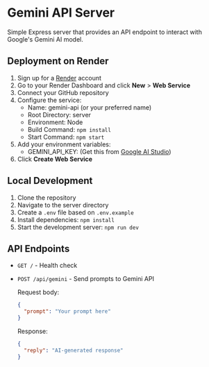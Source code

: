 # Gemini API Server

Simple Express server that provides an API endpoint to interact with Google's Gemini AI model.

## Deployment on Render

1. Sign up for a [Render](https://render.com) account
2. Go to your Render Dashboard and click **New** > **Web Service**
3. Connect your GitHub repository
4. Configure the service:
   - Name: gemini-api (or your preferred name)
   - Root Directory: server
   - Environment: Node
   - Build Command: `npm install`
   - Start Command: `npm start`
5. Add your environment variables:
   - GEMINI_API_KEY: (Get this from [Google AI Studio](https://makersuite.google.com/app/apikey))
6. Click **Create Web Service**

## Local Development

1. Clone the repository
2. Navigate to the server directory
3. Create a `.env` file based on `.env.example`
4. Install dependencies: `npm install`
5. Start the development server: `npm run dev`

## API Endpoints

- `GET /` - Health check
- `POST /api/gemini` - Send prompts to Gemini API
  
  Request body:
  ```json
  {
    "prompt": "Your prompt here"
  }
  ```

  Response:
  ```json
  {
    "reply": "AI-generated response"
  }
  ``` 